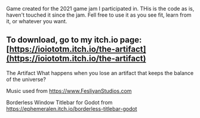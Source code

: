 Game created for the 2021 game jam I participated in. THis is the code as is, haven't touched it since the jam. Fell free to use it as you see fit, learn from it, or whatever you want.

To download, go to my itch.io page: [https://ioiototm.itch.io/the-artifact](https://ioiototm.itch.io/the-artifact)
---

The Artifact
What happens when you lose an artifact that keeps the balance of the universe?

Music used from https://www.FesliyanStudios.com

Borderless Window Titlebar for Godot from https://ephemeralen.itch.io/borderless-titlebar-godot
